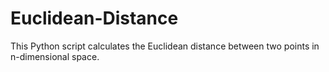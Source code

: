 # Euclidean-Distance

This Python script calculates the Euclidean distance between two points in n-dimensional space.
